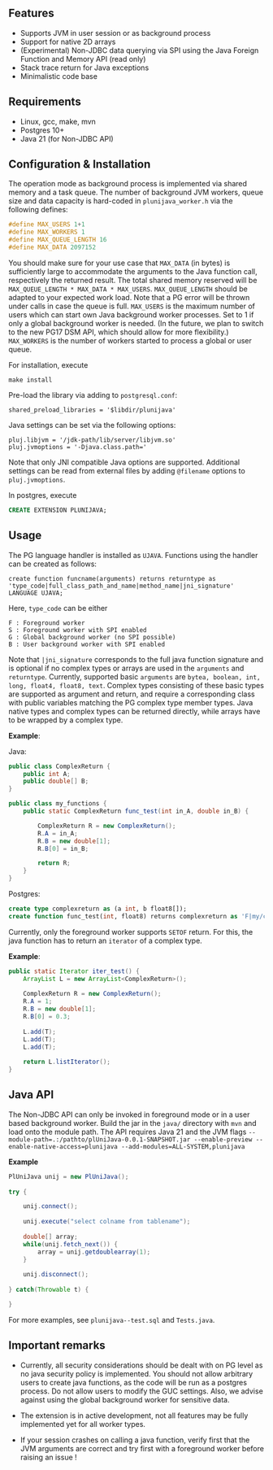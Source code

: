 
## Features
- Supports JVM in user session or as background process
- Support for native 2D arrays
- (Experimental) Non-JDBC data querying via SPI using the Java Foreign Function and Memory API (read only)
- Stack trace return for Java exceptions
- Minimalistic code base

## Requirements
- Linux, gcc, make, mvn
- Postgres 10+
- Java 21 (for Non-JDBC API)

## Configuration & Installation

The operation mode as background process is implemented via shared memory and a task queue. The number of background JVM workers, queue size and data capacity is hard-coded in `plunijava_worker.h` via the following defines:

```C
#define MAX_USERS 1+1
#define MAX_WORKERS 1
#define MAX_QUEUE_LENGTH 16
#define MAX_DATA 2097152
```
You should make sure for your use case that `MAX_DATA` (in bytes) is sufficiently large to accommodate the arguments to the Java function call, respectively the returned result. The total shared memory reserved will be `MAX_QUEUE_LENGTH * MAX_DATA * MAX_USERS`. `MAX_QUEUE_LENGTH` should be adapted to your expected work load. Note that a PG error will be thrown under calls in case the queue is full. `MAX_USERS` is the maximum number of users which can start own Java background worker processes. Set to 1 if only a global background worker is needed. (In the future, we plan to switch to the new PG17 DSM API, which should allow for more flexibility.) `MAX_WORKERS` is the number of workers started to process a global or user queue.

For installation, execute
```
make install
```

Pre-load the library via adding to `postgresql.conf`:
```
shared_preload_libraries = '$libdir/plunijava'
```

Java settings can be set via the following options:
```
pluj.libjvm = '/jdk-path/lib/server/libjvm.so'
pluj.jvmoptions = '-Djava.class.path=' 
```
Note that only JNI compatible Java options are supported. Additional settings can be read from external files by adding `@filename` options to `pluj.jvmoptions`. 

In postgres, execute
```SQL
CREATE EXTENSION PLUNIJAVA;
```

## Usage
The PG language handler is installed as `UJAVA`. Functions using the handler can be created as follows:
```
create function funcname(arguments) returns returntype as 'type_code|full_class_path_and_name|method_name|jni_signature' LANGUAGE UJAVA;
```
Here, `type_code` can be either
```
F : Foreground worker
S : Foreground worker with SPI enabled
G : Global background worker (no SPI possible)
B : User background worker with SPI enabled
```
Note that `|jni_signature` corresponds to the full java function signature and is optional if no complex types or arrays are used in the `arguments` and `returntype`. Currently, supported basic `arguments` are 
`bytea, boolean, int, long, float4, float8, text`. Complex types consisting of these basic types are supported as argument and return, and require a corresponding class with public variables matching the PG complex type member types. Java native types and complex types can be returned directly, while arrays have to be wrapped by a complex type. 

**Example**:

Java: 

```Java
public class ComplexReturn {
    public int A;
    public double[] B;
}

public class my_functions {
    public static ComplexReturn func_test(int in_A, double in_B) {

        ComplexReturn R = new ComplexReturn();
        R.A = in_A;
        R.B = new double[1];
        R.B[0] = in_B;

        return R;
    }
}
```

Postgres: 

```SQL
create type complexreturn as (a int, b float8[]);
create function func_test(int, float8) returns complexreturn as 'F|my/classpath/my_functions|func_test' LANGUAGE UJAVA;
```

Currently, only the foreground worker supports `SETOF` return. For this, the java function has to return an `iterator` of a complex type.  

**Example**:

```Java
public static Iterator iter_test() {
    ArrayList L = new ArrayList<ComplexReturn>();
    
    ComplexReturn R = new ComplexReturn();
    R.A = 1;
    R.B = new double[1];
    R.B[0] = 0.3;
		
    L.add(T);
    L.add(T);
    L.add(T);
		
    return L.listIterator();
}
```

## Java API

The Non-JDBC API can only be invoked in foreground mode or in a user based background worker. Build the jar in the `java/` directory with `mvn` and load onto the module path. The API requires Java 21 and the JVM flags `--module-path=.:/pathto/plUniJava-0.0.1-SNAPSHOT.jar --enable-preview --enable-native-access=plunijava --add-modules=ALL-SYSTEM,plunijava`

**Example**

```Java
PlUniJava unij = new PlUniJava();
		
try {

    unij.connect();
    
    unij.execute("select colname from tablename");
    
    double[] array;
    while(unij.fetch_next()) {
        array = unij.getdoublearray(1);
	}
		     
    unij.disconnect();
    
} catch(Throwable t) {

}
```

For more examples, see `plunijava--test.sql` and `Tests.java`.


## Important remarks

- Currently, all security considerations should be dealt with on PG level as no java security policy is implemented. You should not allow arbitrary users to create java functions, as the code will be run as a postgres process. Do not allow users to modify the GUC settings. Also, we advise against using the global background worker for sensitive data.

- The extension is in active development, not all features may be fully implemented yet for all worker types.

- If your session crashes on calling a java function, verify first that the JVM arguments are correct and try first with a foreground worker before raising an issue !

